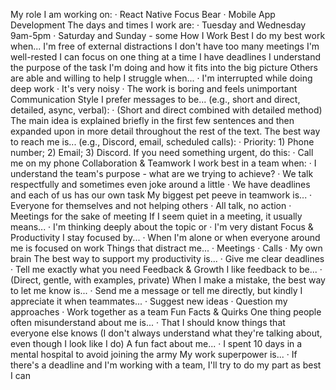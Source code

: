 My role
I am working on:
·        React Native Focus Bear
·        Mobile App Development
The days and times I work are:
·        Tuesday and Wednesday 9am-5pm
·        Saturday and Sunday - some
How I Work Best
I do my best work when...
I'm free of external distractions
I don't have too many meetings
I'm well-rested
I can focus on one thing at a time
I have deadlines
I understand the purpose of the task I'm doing and how it fits into the big picture
Others are able and willing to help
I struggle when...
·        I'm interrupted while doing deep work
·        It's very noisy
·        The work is boring and feels unimportant
Communication Style
I prefer messages to be... (e.g., short and direct, detailed, async, verbal):
·        (Short and direct combined with detailed method) The main idea is explained briefly in the first few sentences and then expanded upon in more detail throughout the rest of the text.
The best way to reach me is... (e.g., Discord, email, scheduled calls):
·        Priority: 1) Phone number; 2) Email; 3) Discord.
If you need something urgent, do this:
·        Call me on my phone
Collaboration & Teamwork
I work best in a team when:
·        I understand the team's purpose - what are we trying to achieve?
·        We talk respectfully and sometimes even joke around a little
·        We have deadlines and each of us has our own task
My biggest pet peeve in teamwork is...
·        Everyone for themselves and not helping others
·        All talk, no action
·        Meetings for the sake of meeting
If I seem quiet in a meeting, it usually means...
·        I'm thinking deeply about the topic or
·        I'm very distant
Focus & Productivity
I stay focused by...
·        When I'm alone or when everyone around me is focused on work
Things that distract me...
·        Meetings
·        Calls
·        My own brain
The best way to support my productivity is...
·        Give me clear deadlines
·        Tell me exactly what you need
Feedback & Growth
I like feedback to be...
·        (Direct, gentle, with examples, private)
When I make a mistake, the best way to let me know is...
·        Send me a message or tell me directly, but kindly
I appreciate it when teammates...
·        Suggest new ideas
·        Question my approaches
·        Work together as a team
Fun Facts & Quirks
One thing people often misunderstand about me is...
·        That I should know things that everyone else knows (I don't always understand what they're talking about, even though I look like I do)
A fun fact about me...
·        I spent 10 days in a mental hospital to avoid joining the army
My work superpower is...
·        If there's a deadline and I'm working with a team, I'll try to do my part as best I can

